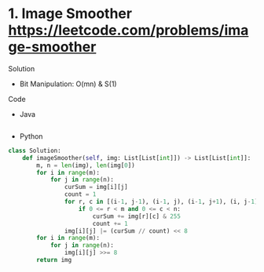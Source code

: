 # 1. Image Smoother https://leetcode.com/problems/image-smoother

Solution

- Bit Manipulation: O(mn) & S(1)

Code

- Java

```java

```

- Python

```python
class Solution:
    def imageSmoother(self, img: List[List[int]]) -> List[List[int]]:
        m, n = len(img), len(img[0])
        for i in range(m):
            for j in range(n):
                curSum = img[i][j]
                count = 1
                for r, c in [(i-1, j-1), (i-1, j), (i-1, j+1), (i, j-1), (i, j+1), (i+1, j-1), (i+1, j), (i+1, j+1)]:
                    if 0 <= r < m and 0 <= c < n:
                        curSum += img[r][c] & 255
                        count += 1
                img[i][j] |= (curSum // count) << 8
        for i in range(m):
            for j in range(n):
                img[i][j] >>= 8
        return img
```
